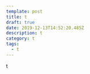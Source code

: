 ```yaml
---
template: post
title: t
draft: true
date: 2019-12-13T14:52:20.485Z
description: t
category: t
tags:
  - t
---
```

t
